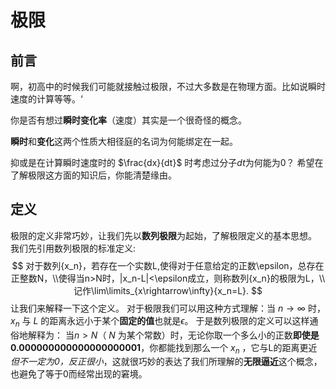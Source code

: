 # 极限

## 前言

啊，初高中的时候我们可能就接触过极限，不过大多数是在物理方面。比如说瞬时速度的计算等等。‘

你是否有想过**瞬时变化率**（速度）其实是一个很奇怪的概念。

**瞬时**和**变化**这两个性质大相径庭的名词为何能绑定在一起。

抑或是在计算瞬时速度时的 $\frac{dx}{dt}$ 时考虑过分子$dt$为何能为0？
希望在了解极限这方面的知识后，你能清楚缘由。

## 定义
极限的定义非常巧妙，让我们先以**数列极限**为起始，了解极限定义的基本思想。
我们先引用数列极限的标准定义:
$$
对于数列{x_n}，若存在一个实数L,使得对于任意给定的正数\epsilon，总存在正整数N，\\使得当n>N时，|x_n-L|<\epsilon成立，则称数列{x_n}的极限为L，\\ 记作\lim\limits_{x\rightarrow\infty}{x_n=L}.
$$
让我们来解释一下这个定义。
对于极限我们可以用这种方式理解：当 $n\rightarrow\infty$ 时，$x_n$ 与 $L$ 的距离永远小于某个**固定的值**也就是$\epsilon$。
于是数列极限的定义可以这样通俗地解释为：
当$n>N$（ $N$ 为某个常数）时，无论你取一个多么小的正数**即使是0.000000000000000000001**，你都能找到那么一个 $x_n$ ，它与L的距离更近*但不一定为0，反正很小*，这就很巧妙的表达了我们所理解的**无限逼近**这个概念，也避免了等于0而经常出现的窘境。